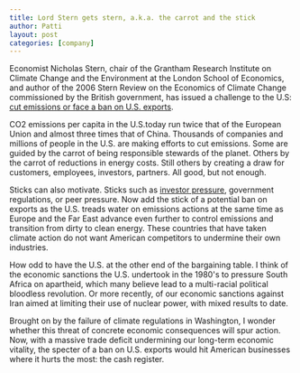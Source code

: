```yaml
---
title: Lord Stern gets stern, a.k.a. the carrot and the stick
author: Patti
layout: post
categories: [company]
---
```


Economist Nicholas Stern, chair of the Grantham Research Institute on Climate Change and the Environment at the London School of Economics, and author of the 2006 Stern Review on the Economics of Climate Change commissioned by the British government, has issued a challenge to the U.S:  [cut emissions or face a ban on U.S. exports](http://www.theaustralian.com.au/national-affairs/climate/climate-change-action-countries-will-ban-dirty-us-exports-lord-stern-warns/story-e6frg6xf-1225956283593?utm_source=newsletter&utm_medium=email&utm_campaign=sendCarbonHeadlines). 

CO2 emissions per capita in the U.S.today run twice that of the European Union and almost three times that of China.  Thousands of companies and millions of people in the U.S. are making efforts to cut emissions.  Some are guided by the carrot of being responsible stewards of the planet.  Others by the carrot of reductions in energy costs.  Still others by creating a draw for customers, employees, investors, partners.   All good, but not enough.

Sticks can also motivate.  Sticks such as [investor pressure](http://www.environmentalleader.com/2010/11/11/investment-firm-pressures-starbucks-google-for-sustainability-committee/), government regulations, or peer pressure.  Now add the stick of a potential ban on exports as the U.S. treads water on emissions actions at the same time as Europe and the Far East advance even further to control emissions and transition from dirty to clean energy.  These countries that have taken climate action do not want American competitors to undermine their own industries.

How odd to have the U.S. at the other end of the bargaining table.  I think of the economic sanctions the U.S. undertook in the 1980's to pressure South Africa on apartheid, which many believe lead to a multi-racial political bloodless revolution.  Or more recently, of our economic sanctions against Iran aimed at limiting their use of nuclear power, with mixed results to date.

Brought on by the failure of climate regulations in Washington, I wonder whether this threat of concrete economic consequences will spur action.  Now, with a massive trade deficit undermining our long-term economic vitality, the specter of a ban on U.S. exports would hit American businesses where it hurts the most: the cash register.
